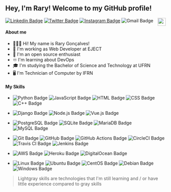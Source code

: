 ## Hey, I'm Rary! Welcome to my GitHub profile!

<img align="right" width="25" src="https://emojipedia-us.s3.dualstack.us-west-1.amazonaws.com/thumbs/120/twitter/248/flag-brazil_1f1e7-1f1f7.png">

[![Linkedin Badge](https://img.shields.io/badge/-Rary%20Goncalves-grey?style=flat&logo=linkedin&logoColor=white&link=https://www.linkedin.com/in/rarygoncalves/)](https://www.linkedin.com/in/rarygoncalves/)
[![Twitter Badge](https://img.shields.io/badge/-rarygoncalves-grey?style=flat&logo=twitter&logoColor=white&link=https://twitter.com/rarygoncalves)](https://twitter.com/rarygoncalves)
[![Instagram Badge](https://img.shields.io/badge/-raryegoncalves-grey?style=flat&logo=instagram&logoColor=white&link=https://www.instagram.com/raryegoncalves/)](https://www.instagram.com/raryegoncalves/)
![Gmail Badge](https://img.shields.io/badge/-raryemanuel@gmail.com-grey?style=flat&logo=gmail&logoColor=white)

#### About me
- 🙋🏽‍♂️ Hi! My name is Rary Gonçalves!
- 🚀 I'm working as Web Developer at EJECT
- 🐧 I'm an open source enthusiast
- ♾️ I'm learning about DevOps
- 🎓 I'm studying the Bachelor of Science and Technology at UFRN
- 🖥️ I'm Technician of Computer by IFRN

#### My Skills
- ![Python Badge](https://img.shields.io/badge/Python-grey?style=flat&logo=Python&logoColor=white)
![JavaScript Badge](https://img.shields.io/badge/JavaScript-grey?style=flat&logo=JavaScript&logoColor=white)
![HTML Badge](https://img.shields.io/badge/HTML-lightgrey?style=flat&logo=HTML5&logoColor=white)
![CSS Badge](https://img.shields.io/badge/CSS-lightgrey?style=flat&logo=CSS3&logoColor=white)
![C++ Badge](https://img.shields.io/badge/C++-lightgrey?style=flat&logo=C%2B%2B&logoColor=white)

- ![Django Badge](https://img.shields.io/badge/Django-grey?style=flat&logo=Django&logoColor=white)
![Node.js Badge](https://img.shields.io/badge/Node.js-lightgrey?style=flat&logo=Node.js&logoColor=white)
![Vue.js Badge](https://img.shields.io/badge/Vue.js-lightgrey?style=flat&logo=Vue.js&logoColor=white)

- ![PostgreSQL Badge](https://img.shields.io/badge/PostgreSQL-grey?style=flat&logo=PostgreSQL&logoColor=white)
![SQLite Badge](https://img.shields.io/badge/SQLite-grey?style=flat&logo=SQLite&logoColor=white)
![MariaDB Badge](https://img.shields.io/badge/MariaDB-lightgrey?style=flat&logo=MariaDB&logoColor=white)
![MySQL Badge](https://img.shields.io/badge/MySQL-lightgrey?style=flat&logo=MySQL&logoColor=white)

- ![Git Badge](https://img.shields.io/badge/Git-grey?style=flat&logo=Git&logoColor=white)
![GitHub Badge](https://img.shields.io/badge/GitHub-grey?style=flat&logo=GitHub&logoColor=white)
![GitHub Actions Badge](https://img.shields.io/badge/GitHub%20Actions-grey?style=flat&logo=GitHub%20Actions&logoColor=white)
![CircleCI Badge](https://img.shields.io/badge/CircleCI-lightgrey?style=flat&logo=CircleCI&logoColor=white)
![Travis CI Badge](https://img.shields.io/badge/Travis%20CI-lightgrey?style=flat&logo=Travis%20CI&logoColor=white)
![Jenkins Badge](https://img.shields.io/badge/Jenkins-lightgrey?style=flat&logo=Jenkins&logoColor=white)

- ![AWS Badge](https://img.shields.io/badge/AWS-grey?style=flat&logo=Amazon%20AWS&logoColor=white)
![Heroku Badge](https://img.shields.io/badge/Heroku-grey?style=flat&logo=Heroku&logoColor=white)
![DigitalOcean Badge](https://img.shields.io/badge/DigitalOcean-lightgrey?style=flat&logo=DigitalOcean&logoColor=white)

- ![Linux Badge](https://img.shields.io/badge/Linux-grey?style=flat&logo=Linux&logoColor=white)
![Ubuntu Badge](https://img.shields.io/badge/Ubuntu-grey?style=flat&logo=Ubuntu&logoColor=white)
![CentOS Badge](https://img.shields.io/badge/CentOS-grey?style=flat&logo=CentOS&logoColor=white)
![Debian Badge](https://img.shields.io/badge/Debian-lightgrey?style=flat&logo=Debian&logoColor=white)
![Windows Badge](https://img.shields.io/badge/Windows%20Server-lightgrey?style=flat&logo=Windows&logoColor=white)

> Lightgray skills are technologies that I'm still learning and / or have little experience compared to gray skills

